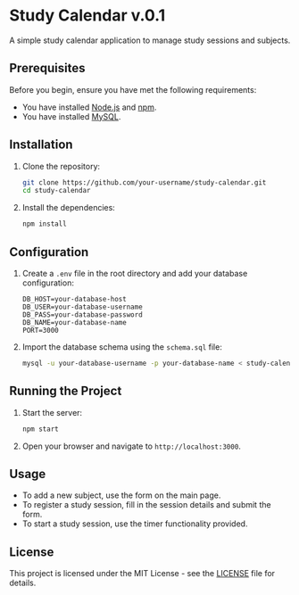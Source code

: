 # Study Calendar v.0.1

A simple study calendar application to manage study sessions and subjects.

## Prerequisites

Before you begin, ensure you have met the following requirements:
- You have installed [Node.js](https://nodejs.org/) and [npm](https://www.npmjs.com/).
- You have installed [MySQL](https://www.mysql.com/).

## Installation

1. Clone the repository:
    ```sh
    git clone https://github.com/your-username/study-calendar.git
    cd study-calendar
    ```

2. Install the dependencies:
    ```sh
    npm install
    ```

## Configuration

1. Create a `.env` file in the root directory and add your database configuration:
    ```env
    DB_HOST=your-database-host
    DB_USER=your-database-username
    DB_PASS=your-database-password
    DB_NAME=your-database-name
    PORT=3000
    ```

2. Import the database schema using the `schema.sql` file:
    ```sh
    mysql -u your-database-username -p your-database-name < study-calendar/schema.sql
    ```

## Running the Project

1. Start the server:
    ```sh
    npm start
    ```

2. Open your browser and navigate to `http://localhost:3000`.

## Usage

- To add a new subject, use the form on the main page.
- To register a study session, fill in the session details and submit the form.
- To start a study session, use the timer functionality provided.

## License

This project is licensed under the MIT License - see the [LICENSE](LICENSE) file for details.